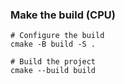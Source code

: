 


### Make the build (CPU)

```
# Configure the build
cmake -B build -S .

# Build the project
cmake --build build
```